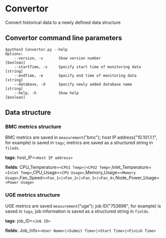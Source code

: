 # Convertor
Convert historical data to a newly defined data structure
## Convertor command line parameters
```
$python3 Convertor.py --help
Options:
    --version, -v       Show version number                             [boolean]
    --startTime, -s     Specify start time of monitoring data           [string]
    --endTime, -e       Specify end time of monitoring data             [string]
    --database, -d      Specify newly added database name               [string]
    --help, -h          Show help                                       [boolean]
```
## Data structure
### BMC metrics structure
BMC metrics are saved in `measurement`("bmc"); host IP address("10.101.1.1", for example) is saved in `tags`; metrics are saved as a structured string in `fileds`.

__tags__: host_IP=`<Host IP address>`

__fields__: CPU_Temperature=`<CPU1 Temp>|<CPU2 Temp>`,Inlet_Temperature=`<Inlet Temp>`,CPU_Usage=`<CPU Usage>`,Memory_Usage=`<Memory Usage>`,Fan_Speed=`<Fan_1>|<Fan_2>|<Fan_3>|<Fan_4>`,Node_Power_Usage=`<Power Usage>`


### UGE metrics structure
UGE metrics are saved `measurement`("uge"); job ID("753696", for example) is saved in `tags`; job information is saved as a structured string in `fields`.

__tags__: job_ID=`<Job ID>`

__fields__: Job_Info=`<User Name>|<Submit Time>|<Start Time>|<Finish Time>`

